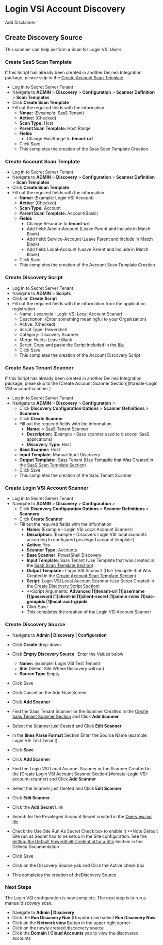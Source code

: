 # Login VSI Account Discovery
Add Disclaimer

## Create Discovery Source

This scanner can help perform a Scan for Login VSI Users.

### Create SaaS Scan Template
If this Script has already been created in another Delinea Integration package, please skip
to the [Create Account Scan Template](#create-account-scan-template ) 

- Log in to Secret Server Tenant
- Navigate to **ADMIN** > **Discovery** > **Configuration** >   **Scanner Definition** > **Scan Templates** 
- Click **Create Scan Template**
- Fill out the required fields with the information
    - **Nmae:** (Evxample: SasS Tenant)
    - **Active:** (Checked)
    - **Scan Type:** Host
    - **Parent Scan Template:** Host Range
    - **Fields**
        - Change HostRange to **tenant-url**
    - Click Save
    - This completes the creation of the Saas Scan Template Creation
 

### Create Account Scan Template

- Log in to Secret Server Tenant
- Navigate to **ADMIN** > **Discovery** > **Configuration** >   **Scanner Definition** > **Scan Templates** 
- Click **Create Scan Template**
- Fill out the required fields with the information
    - **Name:** (Example: Login VSI Account)
    - **Active:** (Checked)
    - **Scan Type:** Account
    - **Parent Scan Template:** Account(Basic)
    - **Fields**
        - Change Resource to **tenant-url**
        - Add field: Admin-Account (Leave Parent and Include in Match Blank)
        - Add field: Service-Account (Leave Parent and Include in Match Blank)
        - Add field: Local-Account (Leave Parent and Include in Match Blank)
    - Click Save
    - This completes the creation of the Account Scan Template Creation
 
### Create Discovery Script

- Log in to Secret Server Tenant
- Navigate to **ADMIN** > **Scripts**
- Click on **Create Script**
- Fill out the required fields with the information from the application registration
    - Name: ( example -Login VSI Local Account Scaner)
    - Description: (Enter something meaningful to your Organization)
    - Active: (Checked)
    - Script Type: Powershell
    - Category: Discovery Scanner
    - Merge Fields: Leave Blank
    - Script: Copy and paste the Script included in the [file](./LoginVSI.ps1)
    - Click Save
    - This completes the creation of the Account Discovery Script.

### Create Saas Tenant Scanner

If this Script has already been created in another Delinea Integration package, pleae skip
to the [Create Account Scanner Section](#create-Login VSI-account-scanner ) 

- Log in to Secret Server Tenant
- Navigate to **ADMIN** > **Discovery** > **Configuration** > 
    - Click **Discovery Configuration Options** > **Scanner Definitions** > **Scanners**
    - Click **Create Scanner**
    - Fill out the required fields with the information
        - **Name:** > SaaS Tenant Scanner 
        - **Description:** (Example - Base scanner used to discover SaaS applications)
        - **Discovery Type:**  Host
    - **Base Scanner:**  Host
    - **Input Template**: Manual Input Discovery
    - **Output Template:**: Sass Tenant (Use Temaplte that Was Created in the [SaaS Scan Template Section](#create-saas-scan-template))
    - Click Save
    - This completes the creation of the Saas Tenant Scanner

### Create Login VSI Account Scanner

- Log in to Secret Server Tenant
- Navigate to **ADMIN** > **Discovery** > **Configuration** > 
    - Click **Discovery Configuration Options** > **Scanner Definitions** > **Scanners**
    - Click **Create Scanner**
    - Fill out the required fields with the information
        - **Name:** (Example - Login VSI Local Account Scanner) 
        - **Description:** (Example - Discovers Login VSI local accounts according to configured privileged account template )
        - **Active:**  Yes
        - **Scanner Type:**  Accounts
        - **Base Scanner:** PowerShell Discovery
        - **Input Template**: Saas Tenant (Use Template that was created in the [SaaS Scan Template Section](#create-saas-scan-template))
        - **Output Template:**: Login VSI Account  (Use Temaplte that Was Created in the [Create Account Scan Template Section](#create-account-scan-template))
        - **Script:** Login VSI Local Account Scanner (Use Script Created in the [Create Discovery Script Section](#create-discovery-script))
        - **Script Arguments:  **Advanced $[1]$tenant-url $[1]$username $[1]$password $[1]$client-id $[1]$client-secret $[1]$admin-roles $[1]$sac-groupids $[1]$local-acct-grpids**
        - Click Save
        - This completes the creation of the Login VSI Account Scanner

### Create Discovery Source

- Navigate to **Admin | Discovery | Configuration**
- Click **Create** drop-down
- Click **Empty Discovery Source**
-Enter the Values below
    - **Name:** (example: Login VSI Test Tenant)
    - **Site** (Select Site Where Discovery will run)
    - **Source Type** Empty
- Click Save
- Click Cancel on the Add Flow Screen
- Click **Add Scanner**
- Find the Saas Tenant Scanner or the Scanner Creatted in the [Create Saas Tenant Scanner Section](#create-saas-tenant-scanner) and Click **Add Scanner**
- Select the Scanner just Ceated and Click **Edit Scanner**
- In the **lines Parse Format** Section Enter the Source Name (example: Login VSI Test Tenant)
- Click **Save**

- Click **Add Scanner**
- Find the Login VSI Local Account Scanner  or the Scanner Creatted in the [Create Login VSI Account Scanner Section](#create-Login VSI-account-scanner) and Click **Add Scanner**
- Select the Scanner just Ceated and Click **Edit Scanner**
- Click **Edit Scanner**
- Click the **Add Secret** Link
- Search for the Privoleged Account Secret created in the [Overview.md file](../Overview.md)
- Check the Use Site Run As Secret Check box to enable it
    **Note Default Site run as Secret had to ne setup in the Site configuration.
    See the [Setting the Default PowerShell Credential for a Site](https://docs.delinea.com/online-help/secret-server/authentication/secret-based-credentials-for-scripts/index.htm?Highlight=site) Section in the Delinea Documentation
- Click Save
- Click on the Discovery Source yab and Click the Active check box
- This completes the creation of theDiscovery Source


### Next Steps

 The Login VSI configuration is now complete.  The next step is to run a manual discovery scan.
- Navigate to  **Admin | Discovery**
- Click the **Run Discovery Noe** (Dropdon) and select **Run Discovery Now**
- Click on the **Network view** Button in the upper right corner
- Click on the newly cretaed discocvery source
- Click the **Domain \ Cloud Accounts** yab to view the discovered accounts

